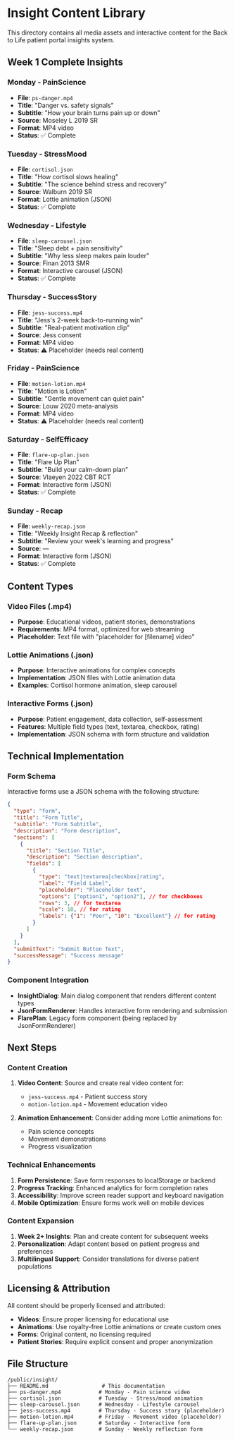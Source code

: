 # Insight Content Library

This directory contains all media assets and interactive content for the Back to Life patient portal insights system.

## Week 1 Complete Insights

### Monday - PainScience
- **File**: `ps-danger.mp4`
- **Title**: "Danger vs. safety signals"
- **Subtitle**: "How your brain turns pain up or down"
- **Source**: Moseley L 2019 SR
- **Format**: MP4 video
- **Status**: ✅ Complete

### Tuesday - StressMood
- **File**: `cortisol.json`
- **Title**: "How cortisol slows healing"
- **Subtitle**: "The science behind stress and recovery"
- **Source**: Walburn 2019 SR
- **Format**: Lottie animation (JSON)
- **Status**: ✅ Complete

### Wednesday - Lifestyle
- **File**: `sleep-carousel.json`
- **Title**: "Sleep debt + pain sensitivity"
- **Subtitle**: "Why less sleep makes pain louder"
- **Source**: Finan 2013 SMR
- **Format**: Interactive carousel (JSON)
- **Status**: ✅ Complete

### Thursday - SuccessStory
- **File**: `jess-success.mp4`
- **Title**: "Jess's 2-week back-to-running win"
- **Subtitle**: "Real-patient motivation clip"
- **Source**: Jess consent
- **Format**: MP4 video
- **Status**: ⚠️ Placeholder (needs real content)

### Friday - PainScience
- **File**: `motion-lotion.mp4`
- **Title**: "Motion is Lotion"
- **Subtitle**: "Gentle movement can quiet pain"
- **Source**: Louw 2020 meta-analysis
- **Format**: MP4 video
- **Status**: ⚠️ Placeholder (needs real content)

### Saturday - SelfEfficacy
- **File**: `flare-up-plan.json`
- **Title**: "Flare Up Plan"
- **Subtitle**: "Build your calm-down plan"
- **Source**: Vlaeyen 2022 CBT RCT
- **Format**: Interactive form (JSON)
- **Status**: ✅ Complete

### Sunday - Recap
- **File**: `weekly-recap.json`
- **Title**: "Weekly Insight Recap & reflection"
- **Subtitle**: "Review your week's learning and progress"
- **Source**: —
- **Format**: Interactive form (JSON)
- **Status**: ✅ Complete

## Content Types

### Video Files (.mp4)
- **Purpose**: Educational videos, patient stories, demonstrations
- **Requirements**: MP4 format, optimized for web streaming
- **Placeholder**: Text file with "placeholder for [filename] video"

### Lottie Animations (.json)
- **Purpose**: Interactive animations for complex concepts
- **Implementation**: JSON files with Lottie animation data
- **Examples**: Cortisol hormone animation, sleep carousel

### Interactive Forms (.json)
- **Purpose**: Patient engagement, data collection, self-assessment
- **Features**: Multiple field types (text, textarea, checkbox, rating)
- **Implementation**: JSON schema with form structure and validation

## Technical Implementation

### Form Schema
Interactive forms use a JSON schema with the following structure:
```json
{
  "type": "form",
  "title": "Form Title",
  "subtitle": "Form Subtitle", 
  "description": "Form description",
  "sections": [
    {
      "title": "Section Title",
      "description": "Section description",
      "fields": [
        {
          "type": "text|textarea|checkbox|rating",
          "label": "Field Label",
          "placeholder": "Placeholder text",
          "options": ["option1", "option2"], // for checkboxes
          "rows": 3, // for textarea
          "scale": 10, // for rating
          "labels": {"1": "Poor", "10": "Excellent"} // for rating
        }
      ]
    }
  ],
  "submitText": "Submit Button Text",
  "successMessage": "Success message"
}
```

### Component Integration
- **InsightDialog**: Main dialog component that renders different content types
- **JsonFormRenderer**: Handles interactive form rendering and submission
- **FlarePlan**: Legacy form component (being replaced by JsonFormRenderer)

## Next Steps

### Content Creation
1. **Video Content**: Source and create real video content for:
   - `jess-success.mp4` - Patient success story
   - `motion-lotion.mp4` - Movement education video

2. **Animation Enhancement**: Consider adding more Lottie animations for:
   - Pain science concepts
   - Movement demonstrations
   - Progress visualization

### Technical Enhancements
1. **Form Persistence**: Save form responses to localStorage or backend
2. **Progress Tracking**: Enhanced analytics for form completion rates
3. **Accessibility**: Improve screen reader support and keyboard navigation
4. **Mobile Optimization**: Ensure forms work well on mobile devices

### Content Expansion
1. **Week 2+ Insights**: Plan and create content for subsequent weeks
2. **Personalization**: Adapt content based on patient progress and preferences
3. **Multilingual Support**: Consider translations for diverse patient populations

## Licensing & Attribution

All content should be properly licensed and attributed:
- **Videos**: Ensure proper licensing for educational use
- **Animations**: Use royalty-free Lottie animations or create custom ones
- **Forms**: Original content, no licensing required
- **Patient Stories**: Require explicit consent and proper anonymization

## File Structure
```
/public/insight/
├── README.md                 # This documentation
├── ps-danger.mp4            # Monday - Pain science video
├── cortisol.json            # Tuesday - Stress/mood animation
├── sleep-carousel.json      # Wednesday - Lifestyle carousel
├── jess-success.mp4         # Thursday - Success story (placeholder)
├── motion-lotion.mp4        # Friday - Movement video (placeholder)
├── flare-up-plan.json       # Saturday - Interactive form
└── weekly-recap.json        # Sunday - Weekly reflection form
``` 